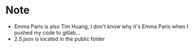 # Note
- Emma Paris is also Tim Huang, I don't know why it's Emma Paris when I pushed my code to gitlab...
- 2.5.json is located in the public folder